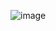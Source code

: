 
![image](https://user-images.githubusercontent.com/84626780/177386744-d90ccc47-ea60-4f9c-94ed-69fef25ffc55.png)
